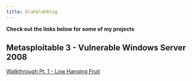 ```yaml
---
title: blahblahblog
---
```


**Check out the links below for some of my projects**


Metasploitable 3 - Vulnerable Windows Server 2008
----------------
[Walkthrough Pt. 1 - Low Hanging Fruit](https://asme11ygrandmother.github.io/metasploitable3)

